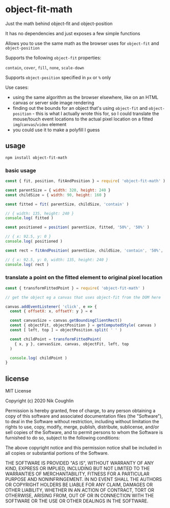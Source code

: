 # object-fit-math

Just the math behind object-fit and object-position

It has no dependencies and just exposes a few simple functions

Allows you to use the same math as the browser uses for `object-fit` and
`object-position`

Supports the following `object-fit` properties:

`contain`, `cover`, `fill`, `none`, `scale-down`

Supports `object-position` specified in `px` or `%` only

Use cases:

- using the same algorithm as the browser elsewhere, like on an HTML canvas
  or server side image rendering
- finding out the bounds for an object that's using `object-fit` and
  `object-position` - this is what I actually wrote this for, so I could
  translate the mouse/touch event locations to the actual pixel location on a
  fitted `img`/`canvas`/`video` element
- you could use it to make a polyfill I guess

## usage

`npm install object-fit-math`

### basic usage

```js
const { fit, position, fitAndPosition } = require( 'object-fit-math' )

const parentSize = { width: 320, height: 240 }
const childSize = { width: 90, height: 160 }

const fitted = fit( parentSize, childSize, 'contain' )

// { width: 135, height: 240 }
console.log( fitted )

const positioned = position( parentSize, fitted, '50%', '50%' )

// { x: 92.5, y: 0 }
console.log( positioned )

const rect = fitAndPosition( parentSize, childSize, 'contain', '50%', '50%' )

// { x: 92.5, y: 0, width: 135, height: 240 }
console.log( rect )
```

### translate a point on the fitted element to original pixel location

```js
const { transformFittedPoint } = require( 'object-fit-math' )

// get the object eg a canvas that uses object-fit from the DOM here

canvas.addEventListener( 'click', e => {
  const { offsetX: x, offsetY: y } = e

  const canvasSize = canvas.getBoundingClientRect()
  const { objectFit, objectPosition } = getComputedStyle( canvas )
  const [ left, top ] = objectPosition.split( ' ' )

  const childPoint = transformFittedPoint(
    { x, y }, canvasSize, canvas, objectFit, left, top
  )

  console.log( childPoint )
}
```

## license

MIT License

Copyright (c) 2020 Nik Coughlin

Permission is hereby granted, free of charge, to any person obtaining a copy
of this software and associated documentation files (the "Software"), to deal
in the Software without restriction, including without limitation the rights
to use, copy, modify, merge, publish, distribute, sublicense, and/or sell
copies of the Software, and to permit persons to whom the Software is
furnished to do so, subject to the following conditions:

The above copyright notice and this permission notice shall be included in all
copies or substantial portions of the Software.

THE SOFTWARE IS PROVIDED "AS IS", WITHOUT WARRANTY OF ANY KIND, EXPRESS OR
IMPLIED, INCLUDING BUT NOT LIMITED TO THE WARRANTIES OF MERCHANTABILITY,
FITNESS FOR A PARTICULAR PURPOSE AND NONINFRINGEMENT. IN NO EVENT SHALL THE
AUTHORS OR COPYRIGHT HOLDERS BE LIABLE FOR ANY CLAIM, DAMAGES OR OTHER
LIABILITY, WHETHER IN AN ACTION OF CONTRACT, TORT OR OTHERWISE, ARISING FROM,
OUT OF OR IN CONNECTION WITH THE SOFTWARE OR THE USE OR OTHER DEALINGS IN THE
SOFTWARE.
